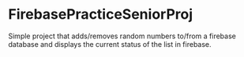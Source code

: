 # FirebasePracticeSeniorProj

Simple project that adds/removes random numbers to/from a firebase database and displays the current status of the list in firebase.
